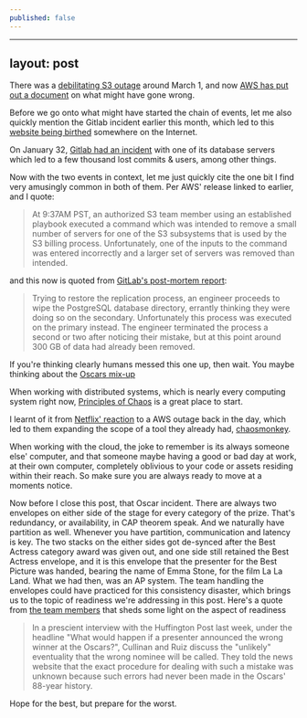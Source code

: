 ```yaml
---
published: false
---
```

---
layout: post
---

There was a [debilitating S3 outage](https://twitter.com/awscloud/status/836656554212372480) around March 1, and now [AWS has put out a document](https://aws.amazon.com/message/41926/) on what might have gone wrong.

Before we go onto what might have started the chain of events, let me also quickly mention the Gitlab incident earlier this month, which led to this [website being birthed](http://checkyourbackups.work) somewhere on the Internet.

On January 32, [Gitlab had an incident](https://about.gitlab.com/2017/02/01/gitlab-dot-com-database-incident/) with one of its database servers which led to a few thousand lost commits & users, among other things.

Now with the two events in context, let me just quickly cite the one bit I find very amusingly common in both of them. Per AWS' release linked to earlier, and I quote:

> At 9:37AM PST, an authorized S3 team member using an established playbook executed a command which was intended to remove a small number of servers for one of the S3 subsystems that is used by the S3 billing process. Unfortunately, one of the inputs to the command was entered incorrectly and a larger set of servers was removed than intended.

and this now is quoted from [GitLab's post-mortem report](https://about.gitlab.com/2017/02/10/postmortem-of-database-outage-of-january-31/):

> Trying to restore the replication process, an engineer proceeds to wipe the PostgreSQL database directory, errantly thinking they were doing so on the secondary. Unfortunately this process was executed on the primary instead. The engineer terminated the process a second or two after noticing their mistake, but at this point around 300 GB of data had already been removed.

If you're thinking clearly humans messed this one up, then wait. You maybe thinking about the [Oscars mix-up](https://www.theguardian.com/film/2017/feb/27/pricewaterhousecoopers-issues-sincere-apology-for-oscars-blunder)

When working with distributed systems, which is nearly every computing system right now, [Principles of Chaos]( http://principlesofchaos.org/) is a great place to start.

I learnt of it from [Netflix' reaction](http://techblog.netflix.com/2011/04/lessons-netflix-learned-from-aws-outage.html) to a AWS outage back in the day, which led to them expanding the scope of a tool they already had, [chaosmonkey](https://github.com/netflix/chaosmonkey).

When working with the cloud, the joke to remember is its always someone else' computer, and that someone maybe having a good or bad day at work, at their own computer, completely oblivious to your code or assets residing within their reach. So make sure you are always ready to move at a moments notice.

Now before I close this post, that Oscar incident. There are always two envelopes on either side of the stage for every category of the prize. That's redundancy, or availability, in CAP theorem speak. And we naturally have partition as well. Whenever you have partition, communication and latency is key.
The two stacks on the either sides got de-synced after the Best Actress category award was given out, and one side still retained the Best Actress envelope, and it is this envelope that the presenter for the Best Picture was handed, bearing the name of Emma Stone, for the film La La Land. What we had then, was an AP system.
The team handling the envelopes could have practiced for this consistency disaster, which brings us to the topic of readiness we're addressing in this post.
Here's a quote from [the team members](https://www.theguardian.com/film/2017/feb/27/pricewaterhousecoopers-issues-sincere-apology-for-oscars-blunder) that sheds some light on the aspect of readiness
>In a prescient interview with the Huffington Post last week, under the headline "What would happen if a presenter announced the wrong winner at the Oscars?", Cullinan and Ruiz discuss the "unlikely" eventuality that the wrong nominee will be called.
They told the news website that the exact procedure for dealing with such a mistake was unknown because such errors had never been made in the Oscars' 88-year history.

Hope for the best, but prepare for the worst.